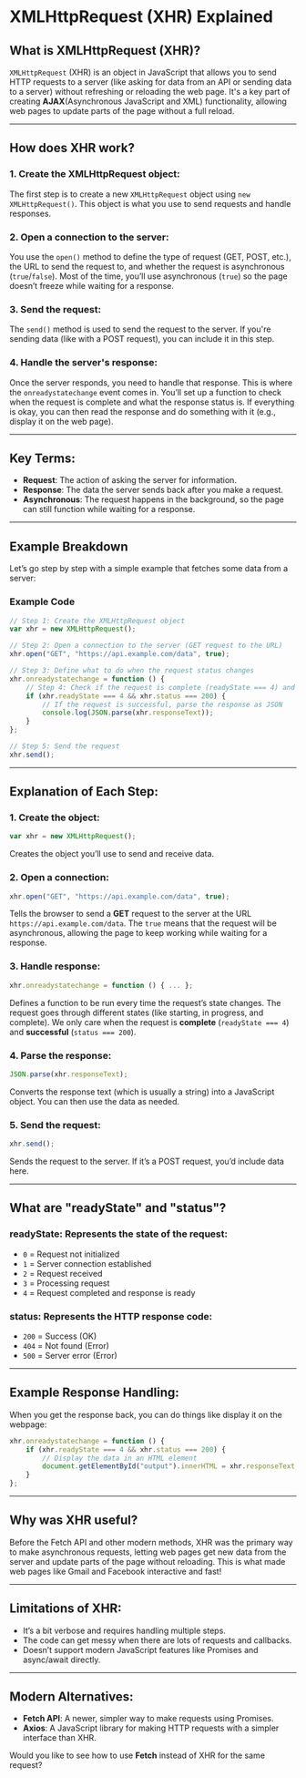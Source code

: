 # XMLHttpRequest (XHR) Explained

## What is XMLHttpRequest (XHR)?
`XMLHttpRequest` (XHR) is an object in JavaScript that allows you to send HTTP requests to a server (like asking for data from an API or
 sending data to a server) without refreshing or reloading the web page. It's a key part of creating **AJAX**(Asynchronous JavaScript and XML) functionality, allowing web pages to update parts of the page without a full reload.

---

## How does XHR work?

### 1. **Create the XMLHttpRequest object**:
The first step is to create a new `XMLHttpRequest` object using `new XMLHttpRequest()`. This object is what you use to send requests
 and handle responses.

### 2. **Open a connection to the server**: 
You use the `open()` method to define the type of request (GET, POST, etc.), the URL to send the request to, and whether the
 request is asynchronous (`true`/`false`). Most of the time, you’ll use asynchronous (`true`) so the page doesn’t freeze while waiting for a response.

### 3. **Send the request**:
The `send()` method is used to send the request to the server. If you're sending data (like with a POST request), you can include it
 in this step.

### 4. **Handle the server's response**:
Once the server responds, you need to handle that response. This is where the `onreadystatechange` event comes in. You’ll set up a 
function to check when the request is complete and what the response status is. If everything is okay, you can then read the response
 and do something with it (e.g., display it on the web page).

---

## Key Terms:
- **Request**: The action of asking the server for information.
- **Response**: The data the server sends back after you make a request.
- **Asynchronous**: The request happens in the background, so the page can still function while waiting for a response.

---

## Example Breakdown
Let’s go step by step with a simple example that fetches some data from a server:

### Example Code
```javascript
// Step 1: Create the XMLHttpRequest object
var xhr = new XMLHttpRequest();

// Step 2: Open a connection to the server (GET request to the URL)
xhr.open("GET", "https://api.example.com/data", true);

// Step 3: Define what to do when the request status changes
xhr.onreadystatechange = function () {
    // Step 4: Check if the request is complete (readyState === 4) and if it's successful (status === 200)
    if (xhr.readyState === 4 && xhr.status === 200) {
        // If the request is successful, parse the response as JSON
        console.log(JSON.parse(xhr.responseText));
    }
};

// Step 5: Send the request
xhr.send();
```

---

## Explanation of Each Step:

### 1. **Create the object**:
```javascript
var xhr = new XMLHttpRequest();
```
Creates the object you’ll use to send and receive data.

### 2. **Open a connection**:
```javascript
xhr.open("GET", "https://api.example.com/data", true);
```
Tells the browser to send a **GET** request to the server at the URL `https://api.example.com/data`. The `true` means that the request
 will be asynchronous, allowing the page to keep working while waiting for a response.

### 3. **Handle response**:
```javascript
xhr.onreadystatechange = function () { ... };
```
Defines a function to be run every time the request’s state changes. The request goes through different states (like starting, 
in progress, and complete). We only care when the request is **complete** (`readyState === 4`) and **successful** (`status === 200`).

### 4. **Parse the response**:
```javascript
JSON.parse(xhr.responseText);
```
Converts the response text (which is usually a string) into a JavaScript object. You can then use the data as needed.

### 5. **Send the request**:
```javascript
xhr.send();
```
Sends the request to the server. If it’s a POST request, you’d include data here.

---

## What are "readyState" and "status"?

### **readyState**: Represents the state of the request:
- `0` = Request not initialized
- `1` = Server connection established
- `2` = Request received
- `3` = Processing request
- `4` = Request completed and response is ready

### **status**: Represents the HTTP response code:
- `200` = Success (OK)
- `404` = Not found (Error)
- `500` = Server error (Error)

---

## Example Response Handling:
When you get the response back, you can do things like display it on the webpage:

```javascript
xhr.onreadystatechange = function () {
    if (xhr.readyState === 4 && xhr.status === 200) {
        // Display the data in an HTML element
        document.getElementById("output").innerHTML = xhr.responseText;
    }
};
```

---

## Why was XHR useful?
Before the Fetch API and other modern methods, XHR was the primary way to make asynchronous requests, letting web pages get new data
 from the server and update parts of the page without reloading. This is what made web pages like Gmail and Facebook interactive and fast!

---

## Limitations of XHR:
- It’s a bit verbose and requires handling multiple steps.
- The code can get messy when there are lots of requests and callbacks.
- Doesn’t support modern JavaScript features like Promises and async/await directly.

---

## Modern Alternatives:
- **Fetch API**: A newer, simpler way to make requests using Promises.
- **Axios**: A JavaScript library for making HTTP requests with a simpler interface than XHR.

Would you like to see how to use **Fetch** instead of XHR for the same request?
